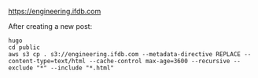 https://engineering.ifdb.com

After creating a new post:

    hugo
    cd public
    aws s3 cp . s3://engineering.ifdb.com --metadata-directive REPLACE --content-type=text/html --cache-control max-age=3600 --recursive --exclude "*" --include "*.html"
